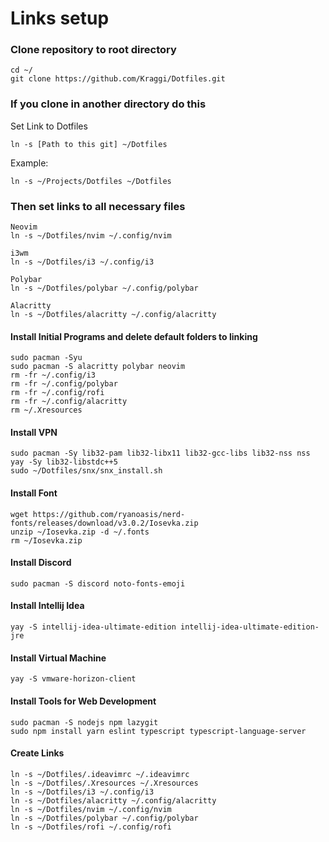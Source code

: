 # Links setup

### Clone repository to root directory
```
cd ~/
git clone https://github.com/Kraggi/Dotfiles.git
```

### If you clone in another directory do this
Set Link to Dotfiles 
```
ln -s [Path to this git] ~/Dotfiles
```

Example:
```
ln -s ~/Projects/Dotfiles ~/Dotfiles
```

### Then set links to all necessary files
```
Neovim
ln -s ~/Dotfiles/nvim ~/.config/nvim

i3wm
ln -s ~/Dotfiles/i3 ~/.config/i3

Polybar
ln -s ~/Dotfiles/polybar ~/.config/polybar

Alacritty
ln -s ~/Dotfiles/alacritty ~/.config/alacritty
```
#### Install Initial Programs and delete default folders to linking
```
sudo pacman -Syu
sudo pacman -S alacritty polybar neovim 
rm -fr ~/.config/i3
rm -fr ~/.config/polybar
rm -fr ~/.config/rofi
rm -fr ~/.config/alacritty
rm ~/.Xresources 
```

#### Install VPN
```
sudo pacman -Sy lib32-pam lib32-libx11 lib32-gcc-libs lib32-nss nss
yay -Sy lib32-libstdc++5
sudo ~/Dotfiles/snx/snx_install.sh
```

#### Install Font
```
wget https://github.com/ryanoasis/nerd-fonts/releases/download/v3.0.2/Iosevka.zip
unzip ~/Iosevka.zip -d ~/.fonts
rm ~/Iosevka.zip
```

#### Install Discord
```
sudo pacman -S discord noto-fonts-emoji
```

#### Install Intellij Idea
```
yay -S intellij-idea-ultimate-edition intellij-idea-ultimate-edition-jre
```

#### Install Virtual Machine
```
yay -S vmware-horizon-client
```
#### Install Tools for Web Development
```
sudo pacman -S nodejs npm lazygit
sudo npm install yarn eslint typescript typescript-language-server
```
#### Create Links
```
ln -s ~/Dotfiles/.ideavimrc ~/.ideavimrc
ln -s ~/Dotfiles/.Xresources ~/.Xresources
ln -s ~/Dotfiles/i3 ~/.config/i3
ln -s ~/Dotfiles/alacritty ~/.config/alacritty
ln -s ~/Dotfiles/nvim ~/.config/nvim
ln -s ~/Dotfiles/polybar ~/.config/polybar
ln -s ~/Dotfiles/rofi ~/.config/rofi
```
